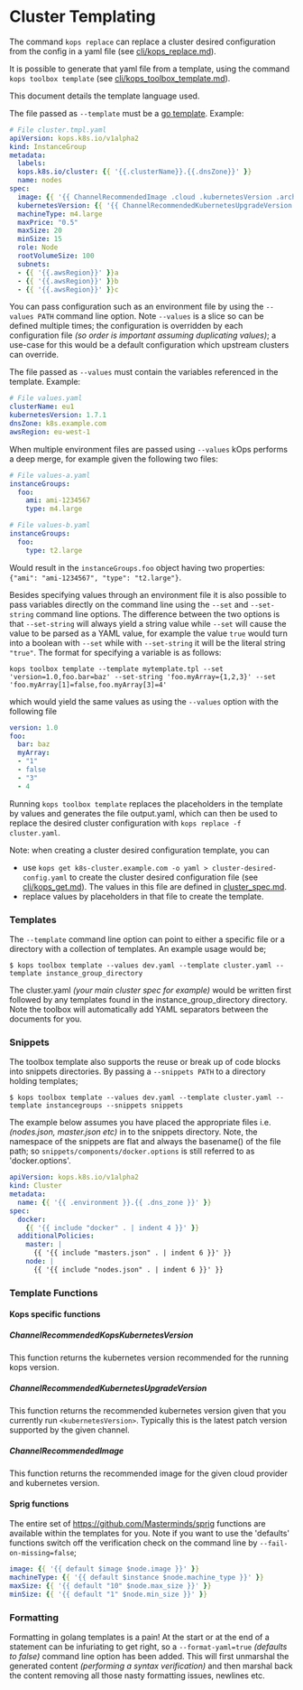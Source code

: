 # Cluster Templating

The command `kops replace` can replace a cluster desired configuration from the config in a yaml file (see [cli/kops_replace.md](../cli/kops_replace.md)).

It is possible to generate that yaml file from a template, using the command `kops toolbox template` (see [cli/kops_toolbox_template.md](../cli/kops_toolbox_template.md)).

This document details the template language used.

The file passed as `--template` must be a [go template](https://golang.org/pkg/text/template/). Example:
```yaml
# File cluster.tmpl.yaml
apiVersion: kops.k8s.io/v1alpha2
kind: InstanceGroup
metadata:
  labels:
  kops.k8s.io/cluster: {{ '{{.clusterName}}.{{.dnsZone}}' }}
  name: nodes
spec:
  image: {{ '{{ ChannelRecommendedImage .cloud .kubernetesVersion .architecture }}' }}
  kubernetesVersion: {{ '{{ ChannelRecommendedKubernetesUpgradeVersion .kubernetesVersion }}' }}
  machineType: m4.large
  maxPrice: "0.5"
  maxSize: 20
  minSize: 15
  role: Node
  rootVolumeSize: 100
  subnets:
  - {{ '{{.awsRegion}}' }}a
  - {{ '{{.awsRegion}}' }}b
  - {{ '{{.awsRegion}}' }}c
```

You can pass configuration such as an environment file by using the `--values PATH` command line option. Note `--values` is a slice so can be defined multiple times; the configuration is overridden by each configuration file *(so order is important assuming duplicating values)*; a use-case for this would be a default configuration which upstream clusters can override.

The file passed as `--values` must contain the variables referenced in the template. Example:
```yaml
# File values.yaml
clusterName: eu1
kubernetesVersion: 1.7.1
dnsZone: k8s.example.com
awsRegion: eu-west-1
```

When multiple environment files are passed using `--values` kOps performs a deep merge, for example given the following two files:
```yaml
# File values-a.yaml
instanceGroups:
  foo:
    ami: ami-1234567
    type: m4.large

# File values-b.yaml
instanceGroups:
  foo:
    type: t2.large
```

Would result in the `instanceGroups.foo` object having two properties: `{"ami": "ami-1234567", "type": "t2.large"}`.

Besides specifying values through an environment file it is also possible to pass variables directly on the command line using the `--set` and `--set-string` command line options. The difference between the two options is that `--set-string` will always yield a string value while `--set` will cause the value to be parsed as a YAML value, for example the value `true` would turn into a boolean with `--set` while with `--set-string` it will be the literal string `"true"`. The format for specifying a variable is as follows:

```shell
kops toolbox template --template mytemplate.tpl --set 'version=1.0,foo.bar=baz' --set-string 'foo.myArray={1,2,3}' --set 'foo.myArray[1]=false,foo.myArray[3]=4'
```

which would yield the same values as using the `--values` option with the following file

```yaml
version: 1.0
foo:
  bar: baz
  myArray:
  - "1"
  - false
  - "3"
  - 4
```


Running `kops toolbox template` replaces the placeholders in the template by values and generates the file output.yaml, which can then be used to replace the desired cluster configuration with `kops replace -f cluster.yaml`.

Note: when creating a cluster desired configuration template, you can

- use `kops get k8s-cluster.example.com -o yaml > cluster-desired-config.yaml` to create the cluster desired configuration file (see [cli/kops_get.md](../cli/kops_get.md)). The values in this file are defined in [cluster_spec.md](../cluster_spec.md).
- replace values by placeholders in that file to create the template.

### Templates

The `--template` command line option can point to either a specific file or a directory with a collection of templates. An example usage would be;

```shell
$ kops toolbox template --values dev.yaml --template cluster.yaml --template instance_group_directory
```

The cluster.yaml *(your main cluster spec for example)* would be written first followed by any templates found in the instance_group_directory directory. Note the toolbox will automatically add YAML separators between the documents for you.

### Snippets

The toolbox template also supports the reuse or break up of code blocks into snippets directories. By passing a `--snippets PATH` to a directory holding templates;

```shell
$ kops toolbox template --values dev.yaml --template cluster.yaml --template instancegroups --snippets snippets
```

The example below assumes you have placed the appropriate files i.e. *(nodes.json, master.json etc)* in to the snippets directory. Note, the namespace of the snippets are flat and always the basename() of the file path; so `snippets/components/docker.options` is still referred to as 'docker.options'.

```YAML
apiVersion: kops.k8s.io/v1alpha2
kind: Cluster
metadata:
  name: {{ '{{ .environment }}.{{ .dns_zone }}' }}
spec:
  docker:
    {{ '{{ include "docker" . | indent 4 }}' }}
  additionalPolicies:
    master: |
      {{ '{{ include "masters.json" . | indent 6 }}' }}
    node: |
      {{ '{{ include "nodes.json" . | indent 6 }}' }}
```

### Template Functions

#### Kops specific functions

##### ChannelRecommendedKopsKubernetesVersion

This function returns the kubernetes version recommended for the running kops version.

##### ChannelRecommendedKubernetesUpgradeVersion <kuberneteVersion>

This function returns the recommended kubernetes version given that you currently run `<kubernetesVersion>`. Typically this is the latest patch version supported by the given channel.

##### ChannelRecommendedImage <cloudProvider> <kuberneteVersion> <architecture>

This function returns the recommended image for the given cloud provider and kubernetes version.

#### Sprig functions

The entire set of https://github.com/Masterminds/sprig functions are available within the templates for you. Note if you want to use the 'defaults' functions switch off the verification check on the command line by `--fail-on-missing=false`;

```YAML
image: {{ '{{ default $image $node.image }}' }}
machineType: {{ '{{ default $instance $node.machine_type }}' }}
maxSize: {{ '{{ default "10" $node.max_size }}' }}
minSize: {{ '{{ default "1" $node.min_size }}' }}
```

### Formatting

Formatting in golang templates is a pain! At the start or at the end of a statement can be infuriating to get right, so a `--format-yaml=true` *(defaults to false)* command line option has been added. This will first unmarshal the generated content *(performing a syntax verification)* and then marshal back the content removing all those nasty formatting issues, newlines etc.
